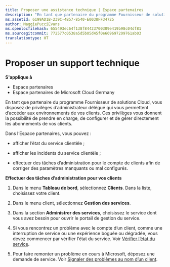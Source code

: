 ```yaml
---
title: Proposer une assistance technique | Espace partenaires
description: "En tant que partenaire du programme Fournisseur de solutions Cloud, vous disposez de privilèges d’administrateur délégué qui vous permettent d’accéder aux environnements de vos clients."
ms.assetid: 6199AD1B-239C-4B57-8540-E0038FF34725
author: MaggiePucciEvans
ms.openlocfilehash: 655493ec64f138f84423700309e419b98c04df81
ms.sourcegitcommit: 772577c0538a5d5b05d45f0e669697209761ab03
translationtype: HT
---
```

# <a name="provide-technical-support"></a>Proposer un support technique

**S'applique à**

-  Espace partenaires
-  Espace partenaires de Microsoft Cloud Germany

En tant que partenaire du programme Fournisseur de solutions Cloud, vous disposez de privilèges d’administrateur délégué qui vous permettent d’accéder aux environnements de vos clients. Ces privilèges vous donnent la possibilité de prendre en charge, de configurer et de gérer directement les abonnements de vos clients.

Dans l’Espace partenaires, vous pouvez&nbsp;:

-   afficher l’état du service clientèle&nbsp;;

-   afficher les incidents du service clientèle&nbsp;;

-   effectuer des tâches d’administration pour le compte de clients afin de corriger des paramètres manquants ou mal configurés.

**Effectuer des tâches d’administration pour vos clients**

1.  Dans le menu **Tableau de bord**, sélectionnez **Clients**. Dans la liste, choisissez votre client.

2.  Dans le menu client, sélectionnez **Gestion des services**.

3.  Dans la section **Administrer des services**, choisissez le service dont vous avez besoin pour ouvrir le portail de gestion du service.

4.  Si vous rencontrez un problème avec le compte d’un client, comme une interruption de service ou une expérience boguée ou dégradée, vous devez commencer par vérifier l’état du service. Voir [Vérifier l’état du service](check-service-health.md).

5.  Pour faire remonter un problème en cours à Microsoft, déposez une demande de service. Voir [Signaler des problèmes au nom d’un client](report-problems-on-behalf-of-a-customer.md).

 

 



